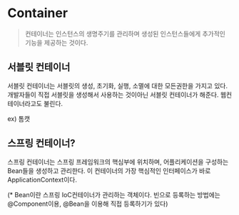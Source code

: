 # Container

> 컨테이너는 인스턴스의 생명주기를 관리하며 생성된 인스턴스들에게 추가적인 기능을 제공하는 것이다.

## 서블릿 컨테이너

 서블릿 컨테이너는 서블릿의 생성, 초기화, 실행, 소멸에 대한 모든권한을 가지고 있다. 개발자들이 직접 서블릿을 생성해서 사용하는 것이아닌 서블릿 컨테이너가 해준다. 웹컨테이너라고도 불린다.

ex) 톰캣

## 스프링 컨테이너?

 스프링 컨테이너는 스프링 프레임워크의 핵심부에 위치하며, 어플리케이션을 구성하는 Bean들을 생성하고 관리한다. 이 컨테이너의 가장 핵심적인 인터페이스가 바로 ApplicationContext이다.

(* Bean이란 스프링 IoC컨테이너가 관리하는 객체이다. 빈으로 등록하는 방법에는 @Component이용, @Bean을 이용해 직접 등록하기가 있다)